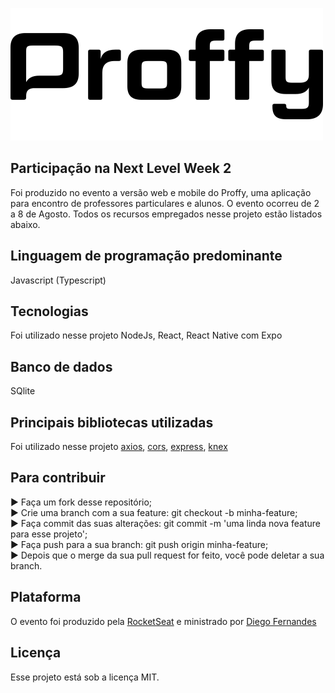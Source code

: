 ![Proffy-Logo](https://github.com/RodrigoEnable/proffy/blob/master/proffy.svg)

## Participação na Next Level Week 2
Foi produzido no evento a versão web e mobile do Proffy, uma aplicação para encontro de professores particulares e alunos. O evento ocorreu de 2 a 8 de Agosto. Todos os recursos empregados nesse projeto estão listados abaixo.

## Linguagem de programação predominante
Javascript (Typescript)

## Tecnologias
Foi utilizado nesse projeto NodeJs, React, React Native com Expo

## Banco de dados
SQlite

## Principais bibliotecas utilizadas
Foi utilizado nesse projeto [axios](https://github.com/axios/axios), [cors](https://github.com/expressjs/cors), [express](https://github.com/expressjs/express), [knex](https://github.com/knex/knex)

## Para contribuir
► Faça um fork desse repositório;  
► Crie uma branch com a sua feature: git checkout -b minha-feature;  
► Faça commit das suas alterações: git commit -m 'uma linda nova feature para esse projeto';  
► Faça push para a sua branch: git push origin minha-feature;  
► Depois que o merge da sua pull request for feito, você pode deletar a sua branch.  

## Plataforma
O evento foi produzido pela [RocketSeat](https://github.com/Rocketseat) e ministrado por [Diego Fernandes](https://github.com/diego3g)

## Licença
Esse projeto está sob a licença MIT.
